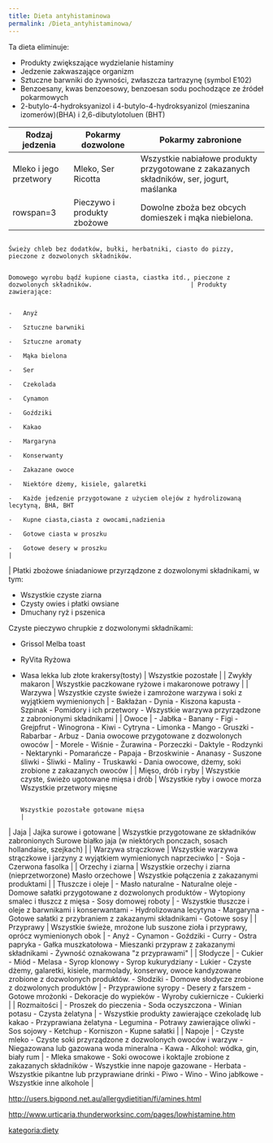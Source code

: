 ```yaml
---
title: Dieta antyhistaminowa
permalink: /Dieta_antyhistaminowa/
---
```


Ta dieta eliminuje:

-   Produkty zwiększające wydzielanie histaminy
-   Jedzenie zakwaszające organizm
-   Sztuczne barwniki do żywności, zwłaszcza tartrazynę (symbol E102)
-   Benzoesany, kwas benzoesowy, benzoesan sodu pochodzące ze źródeł pokarmowych
-   2-butylo-4-hydroksyanizol i 4-butylo-4-hydroksyanizol (mieszanina izomerów)(BHA) i 2,6-dibutylotoluen (BHT)

| Rodzaj jedzenia                                                           | Pokarmy dozwolone                                                                                              | Pokarmy zabronione                                                                                                         |
|---------------------------------------------------------------------------|----------------------------------------------------------------------------------------------------------------|----------------------------------------------------------------------------------------------------------------------------|
| Mleko i jego przetwory                                                    | Mleko, Ser Ricotta                                                                                             | Wszystkie nabiałowe produkty przygotowane z zakazanych składników, ser, jogurt, maślanka                                   |
| rowspan=3| Pieczywo i produkty zbożowe                                    | Dowolne zboża bez obcych domieszek i mąka niebielona.

                                                                             Świeży chleb bez dodatków, bułki, herbatniki, ciasto do pizzy, pieczone z dozwolonych składników.

                                                                             Domowego wyrobu bądź kupione ciasta, ciastka itd., pieczone z dozwolonych składników.                           | Produkty zawierające:

                                                                                                                                                                                              -   Anyż
                                                                                                                                                                                              -   Sztuczne barwniki
                                                                                                                                                                                              -   Sztuczne aromaty
                                                                                                                                                                                              -   Mąka bielona
                                                                                                                                                                                              -   Ser
                                                                                                                                                                                              -   Czekolada
                                                                                                                                                                                              -   Cynamon
                                                                                                                                                                                              -   Goździki
                                                                                                                                                                                              -   Kakao
                                                                                                                                                                                              -   Margaryna
                                                                                                                                                                                              -   Konserwanty
                                                                                                                                                                                              -   Zakazane owoce
                                                                                                                                                                                              -   Niektóre dżemy, kisiele, galaretki
                                                                                                                                                                                              -   Każde jedzenie przygotowane z użyciem olejów z hydrolizowaną lecytyną, BHA, BHT
                                                                                                                                                                                              -   Kupne ciasta,ciasta z owocami,nadzienia
                                                                                                                                                                                              -   Gotowe ciasta w proszku
                                                                                                                                                                                              -   Gotowe desery w proszku                                                                                                 |
| Płatki zbożowe śniadaniowe przyrządzone z dozwolonymi składnikami, w tym:

 -   Wszystkie czyste ziarna
 -   Czysty owies i płatki owsiane
 -   Dmuchany ryż i pszenica

 Czyste pieczywo chrupkie z dozwolonymi składnikami:

 -   Grissol Melba toast
 -   RyVita Ryżowa
 -   Wasa lekka lub złote krakersy(tosty)                                   | Wszystkie pozostałe                                                                                            |
| Zwykły makaron                                                            | Wszystkie paczkowane ryżowe i makaronowe potrawy                                                               |
| Warzywa                                                                   | Wszystkie czyste świeże i zamrożone warzywa i soki z wyjątkiem wymienionych                                    | -   Bakłażan
                                                                                                                                                                                              -   Dynia
                                                                                                                                                                                              -   Kiszona kapusta
                                                                                                                                                                                              -   Szpinak
                                                                                                                                                                                              -   Pomidory i ich przetwory
                                                                                                                                                                                              -   Wszystkie warzywa przyrządzone z zabronionymi składnikami                                                               |
| Owoce                                                                     | -   Jabłka
                                                                             -   Banany
                                                                             -   Figi
                                                                             -   Grejpfrut
                                                                             -   Winogrona
                                                                             -   Kiwi
                                                                             -   Cytryna
                                                                             -   Limonka
                                                                             -   Mango
                                                                             -   Gruszki
                                                                             -   Rabarbar
                                                                             -   Arbuz
                                                                             -   Dania owocowe przygotowane z dozwolonych owoców                                                             | -   Morele
                                                                                                                                                                                              -   Wiśnie
                                                                                                                                                                                              -   Żurawina
                                                                                                                                                                                              -   Porzeczki
                                                                                                                                                                                              -   Daktyle
                                                                                                                                                                                              -   Rodzynki
                                                                                                                                                                                              -   Nektarynki
                                                                                                                                                                                              -   Pomarańcze
                                                                                                                                                                                              -   Papaja
                                                                                                                                                                                              -   Brzoskwinie
                                                                                                                                                                                              -   Ananasy
                                                                                                                                                                                              -   Suszone śliwki
                                                                                                                                                                                              -   Śliwki
                                                                                                                                                                                              -   Maliny
                                                                                                                                                                                              -   Truskawki
                                                                                                                                                                                              -   Dania owocowe, dżemy, soki zrobione z zakazanych owoców                                                                 |
| Mięso, drób i ryby                                                        | Wszystkie czyste, świeżo ugotowane mięsa i drób                                                                | Wszystkie ryby i owoce morza Wszystkie przetwory mięsne

                                                                                                                                                                                              Wszystkie pozostałe gotowane mięsa                                                                                          |
| Jaja                                                                      | Jajka surowe i gotowane                                                                                        | Wszystkie przygotowane ze składników zabronionych Surowe białko jaja (w niektórych ponczach, sosach hollandaise, szejkach) |
| Warzywa strączkowe                                                        | Wszystkie warzywa strączkowe i jarzyny z wyjątkiem wymienionych naprzeciwko                                    | -   Soja
                                                                                                                                                                                              -   Czerwona fasolka                                                                                                        |
| Orzechy i ziarna                                                          | Wszystkie orzechy i ziarna (nieprzetworzone) Masło orzechowe                                                   | Wszystkie połączenia z zakazanymi produktami                                                                               |
| Tłuszcze i oleje                                                          | -   Masło naturalne
                                                                             -   Naturalne oleje
                                                                             -   Domowe sałatki przygotowane z dozwolonych produktów
                                                                             -   Wytopiony smalec i tłuszcz z mięsa
                                                                             -   Sosy domowej roboty                                                                                         | -   Wszystkie tłuszcze i oleje z barwnikami i konserwantami
                                                                                                                                                                                              -   Hydrolizowana lecytyna
                                                                                                                                                                                              -   Margaryna
                                                                                                                                                                                              -   Gotowe sałatki z przybraniem z zakazanymi składnikami
                                                                                                                                                                                              -   Gotowe sosy                                                                                                             |
| Przyprawy                                                                 | Wszystkie świeże, mrożone lub suszone zioła i przyprawy, oprócz wymienionych obok                              | -   Anyż
                                                                                                                                                                                              -   Cynamon
                                                                                                                                                                                              -   Goździki
                                                                                                                                                                                              -   Curry
                                                                                                                                                                                              -   Ostra papryka
                                                                                                                                                                                              -   Gałka muszkatołowa
                                                                                                                                                                                              -   Mieszanki przypraw z zakazanymi składnikami
                                                                                                                                                                                              -   Żywność oznakowana "z przyprawami"                                                                                      |
| Słodycze                                                                  | -   Cukier
                                                                             -   Miód
                                                                             -   Melasa
                                                                             -   Syrop klonowy
                                                                             -   Syrop kukurydziany
                                                                             -   Lukier
                                                                             -   Czyste dżemy, galaretki, kisiele, marmolady, konserwy, owoce kandyzowane zrobione z dozwolonych produktów.
                                                                             -   Słodziki
                                                                             -   Domowe słodycze zrobione z dozwolonych produktów                                                            | -   Przyprawione syropy
                                                                                                                                                                                              -   Desery z farszem
                                                                                                                                                                                              -   Gotowe mrożonki
                                                                                                                                                                                              -   Dekoracje do wypieków
                                                                                                                                                                                              -   Wyroby cukiernicze
                                                                                                                                                                                              -   Cukierki                                                                                                                |
| Rozmaitości                                                               | -   Proszek do pieczenia
                                                                             -   Soda oczyszczona
                                                                             -   Winian potasu
                                                                             -   Czysta żelatyna                                                                                             | -   Wszystkie produkty zawierające czekoladę lub kakao
                                                                                                                                                                                              -   Przyprawiana żelatyna
                                                                                                                                                                                              -   Legumina
                                                                                                                                                                                              -   Potrawy zawierające oliwki
                                                                                                                                                                                              -   Sos sojowy
                                                                                                                                                                                              -   Ketchup
                                                                                                                                                                                              -   Korniszon
                                                                                                                                                                                              -   Kupne sałatki                                                                                                           |
| Napoje                                                                    | -   Czyste mleko
                                                                             -   Czyste soki przyrządzone z dozwolonych owoców i warzyw
                                                                             -   Niegazowana lub gazowana woda mineralna
                                                                             -   Kawa
                                                                             -   Alkohol: wódka, gin, biały rum                                                                              | -   Mleka smakowe
                                                                                                                                                                                              -   Soki owocowe i koktajle zrobione z zakazanych składników
                                                                                                                                                                                              -   Wszystkie inne napoje gazowane
                                                                                                                                                                                              -   Herbata
                                                                                                                                                                                              -   Wszystkie pikantne lub przyprawiane drinki
                                                                                                                                                                                              -   Piwo
                                                                                                                                                                                              -   Wino
                                                                                                                                                                                              -   Wino jabłkowe
                                                                                                                                                                                              -   Wszystkie inne alkohole                                                                                                 |

<http://users.bigpond.net.au/allergydietitian/fi/amines.html>

<http://www.urticaria.thunderworksinc.com/pages/lowhistamine.htm>

[kategoria:diety](/kategoria:diety "wikilink")